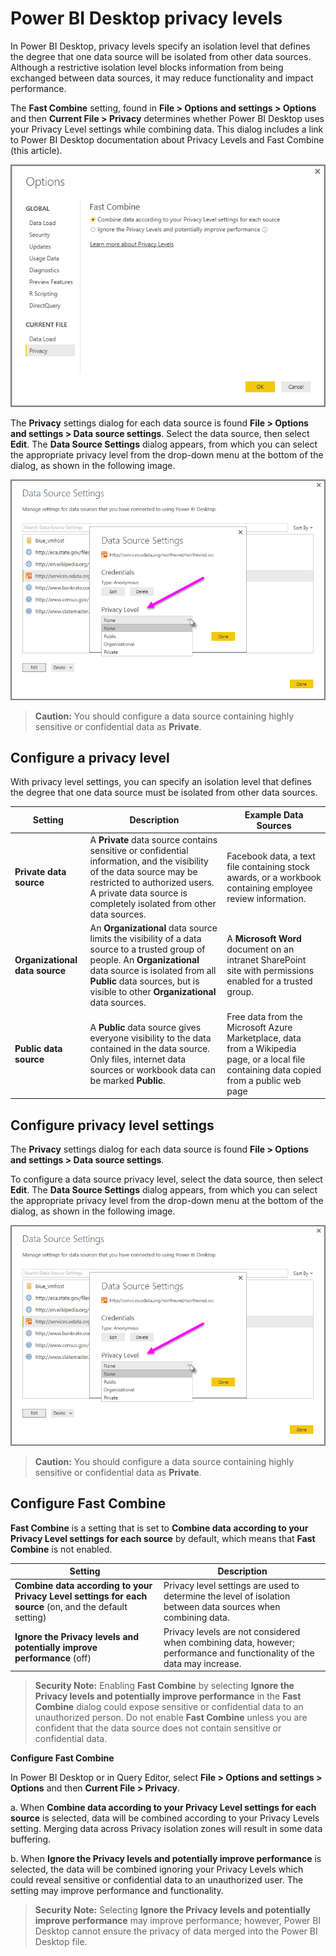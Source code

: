 ﻿<properties
   pageTitle="Power BI Desktop privacy levels"
   description="Power BI Desktop privacy levels"
   services="powerbi"
   documentationCenter=""
   authors="davidiseminger"
   manager="mblythe"
   editor=""
   tags=""
   qualityFocus="no"
   qualityDate=""/>

<tags
   ms.service="powerbi"
   ms.devlang="NA"
   ms.topic="article"
   ms.tgt_pltfrm="NA"
   ms.workload="powerbi"
   ms.date="02/17/2016"
   ms.author="davidi"/>
# Power BI Desktop privacy levels

In Power BI Desktop, privacy levels specify an isolation level that defines the degree that one data source will be isolated from other data sources. Although a restrictive isolation level blocks information from being exchanged between data sources, it may reduce functionality and impact performance.

The **Fast Combine** setting, found in **File > Options and settings > Options** and then **Current File > Privacy** determines whether Power BI Desktop uses your Privacy Level settings while combining data. This dialog includes a link to Power BI Desktop documentation about Privacy Levels and Fast Combine (this article).

![](media/powerbi-desktop-privacy-levels/desktop_PrivacyLevels1.png)

 The **Privacy** settings dialog for each data source is found **File > Options and settings > Data source settings**. Select the data source, then select **Edit**. The **Data Source Settings** dialog appears, from which you can select the appropriate privacy level from the drop-down menu at the bottom of the dialog, as shown in the following image.

 ![](media/powerbi-desktop-privacy-levels/desktop_PrivacyLevels2.png)

 > **Caution:** You should configure a data source containing highly sensitive or confidential data as **Private**.



## Configure a privacy level

With privacy level settings, you can specify an isolation level that defines the degree that one data source must be isolated from other data sources.


|Setting|Description|Example Data Sources |
|---|---|---|
|**Private data source**|A **Private** data source contains sensitive or confidential information, and the visibility of the data source may be restricted to authorized users. A private data source is completely isolated from other data sources.|Facebook data, a text file containing stock awards, or a workbook containing employee review information.|
|**Organizational  data source**| An **Organizational** data source limits the visibility of a data source to a trusted group of people. An **Organizational** data source is isolated from all **Public** data sources, but is visible to other **Organizational** data sources.| A **Microsoft Word** document on an intranet SharePoint site with permissions enabled for a trusted group.|
|**Public data source**| A **Public** data source gives everyone visibility to the data contained in the data source. Only files, internet data sources or workbook data can be marked **Public**. |Free data from the Microsoft Azure Marketplace, data from a Wikipedia page, or a local file containing data copied from a public web page


## Configure privacy level settings

The **Privacy** settings dialog for each data source is found **File > Options and settings > Data source settings**.

To configure a data source privacy level, select the data source, then select **Edit**. The **Data Source Settings** dialog appears, from which you can select the appropriate privacy level from the drop-down menu at the bottom of the dialog, as shown in the following image.

![](media/powerbi-desktop-privacy-levels/desktop_PrivacyLevels2.png)

> **Caution:** You should configure a data source containing highly sensitive or confidential data as **Private**.

## Configure Fast Combine

**Fast Combine** is a setting that is set to **Combine data according to your Privacy Level settings for each source** by default, which means that **Fast Combine** is not enabled.

|Setting|Description|
|---|---|
|**Combine data according to your Privacy Level settings for each source** (on, and the default setting)|Privacy level settings are used to determine the level of isolation between data sources when combining data.|
|**Ignore the Privacy levels and potentially improve performance** (off)| Privacy levels are not considered when combining data, however; performance and functionality of the data may increase.

 > **Security Note:** Enabling **Fast Combine** by selecting **Ignore the Privacy levels and potentially improve performance** in the **Fast Combine** dialog could expose sensitive or confidential data to an unauthorized person. Do not enable **Fast Combine** unless you are confident that the data source does not contain sensitive or confidential data.

**Configure Fast Combine**

In Power BI Desktop or in Query Editor, select **File > Options and settings > Options** and then **Current File > Privacy**.

a. When **Combine data according to your Privacy Level settings for each source** is selected, data will be combined according to your Privacy Levels setting. Merging data across Privacy isolation zones will result in some data buffering.

b. When **Ignore the Privacy levels and potentially improve performance** is selected, the data will be combined ignoring your Privacy Levels which could reveal sensitive or confidential data to an unauthorized user. The setting may improve performance and functionality.

> **Security Note:** Selecting **Ignore the Privacy levels and potentially improve performance** may improve performance; however, Power BI Desktop cannot ensure the privacy of data merged into the Power BI Desktop file.
